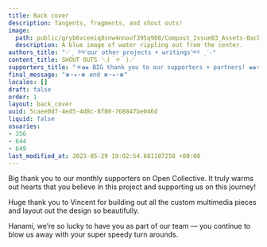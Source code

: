 ```yaml
---
title: Back cover
description: Tangents, fragments, and shout outs!
image:
  path: public/gryb6vceeiq8snw4nnoof395q908/Compost_Issue03_Assets-BackCover1.jpg
  description: A blue image of water rippling out from the center.
authors_title: "-ˋˏ ༻our other projects + writings༺ ˎˊ-"
content_title: SHOUT OUTS ＼(＾▽＾)／
supporters_title: "＊✿❀ BIG thank you to our supporters + partners! ❀✿＊"
final_message: "⋇⋆✦⋆⋇ end ⋇⋆✦⋆⋇"
locales: []
draft: false
order: 1
layout: back_cover
uuid: 5caee0d7-4ed5-4d8c-8f80-768847be046d
liquid: false
usuaries:
- 356
- 644
- 649
last_modified_at: 2023-05-29 19:02:54.681187258 +00:00
---
```


<p style="text-align:start">Big thank you to our monthly supporters on Open Collective. It truly warms out hearts that you believe in this project and supporting us on this journey!</p><p style="text-align:start">Huge thank you to Vincent for building out all the custom multimedia pieces and layout out the design so beautifully.</p><p style="text-align:start">Hanami, we’re so lucky to have you as part of our team — you continue to blow us away with your super speedy turn arounds.</p>